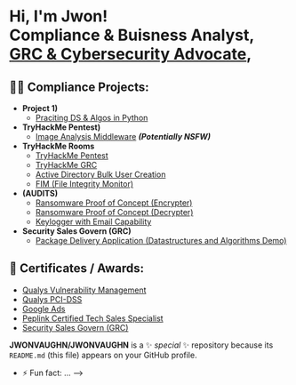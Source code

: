 <h1>Hi, I'm Jwon! <br/><a >Compliance & Buisness Analyst</a>, <a href="(https://www.linkedin.com/in/jwonvaughn/)/">GRC & Cybersecurity Advocate</a>,

<h2>👨‍💻 Compliance Projects:</h2>

- <b>Project 1)</b>
  - [Praciting DS & Algos in Python](https://github.com/joshmadakor1/Algorithms-Practice)
- <b>TryHackMe Pentest)</b>
  - [Image Analysis Middleware](https://github.com/joshmadakor1/4chan-Image-Analysis-Middleware-C964) <b><i>(Potentially NSFW)</b></i>
- <b>TryHackMe Rooms</b>
  - [TryHackMe Pentest](https://github.com/joshmadakor1/Sentinel-Lab)
  - [TryHackMe GRC](https://github.com/joshmadakor1/Jwipe.PowerShell)
  - [Active Directory Bulk User Creation](https://github.com/joshmadakor1/AD_PS)
  - [FIM (File Integrity Monitor)](https://github.com/joshmadakor1/PowerShell-Integrity-FIM)
- <b>(AUDITS)</b>
  - [Ransomware Proof of Concept (Encrypter)](https://github.com/joshmadakor1/EncrypterPOC)
  - [Ransomware Proof of Concept (Decrypter)](https://github.com/joshmadakor1/DecrypterPOC)
  - [Keylogger with Email Capability](https://github.com/joshmadakor1/Key-Logger-With-Email)
- <b>Security Sales Govern (GRC)</b>
  - [Package Delivery Application (Datastructures and Algorithms Demo)](https://github.com/joshmadakor1/Package-Delivery-Pathfinding-Algorithm)

<h2>📄 Certificates / Awards:</h2>

- [Qualys Vulnerability Management](https://www.youtube.com/watch?v=a83ASGn_V_s)
- [Qualys PCI-DSS](https://www.youtube.com/watch?v=uHy3oM7NnoU)
- [Google Ads](https://www.youtube.com/watch?v=N-L9hklSlNk)
- [Peplink Certified Tech Sales Specialist](https://www.youtube.com/watch?v=OfvdQeh79s0)
- [Security Sales Govern (GRC)](https://www.youtube.com/watch?v=E2MwRWxDBkA)

**JWONVAUGHN/JWONVAUGHN** is a ✨ _special_ ✨ repository because its `README.md` (this file) appears on your GitHub profile.


- ⚡ Fun fact: ...
-->

